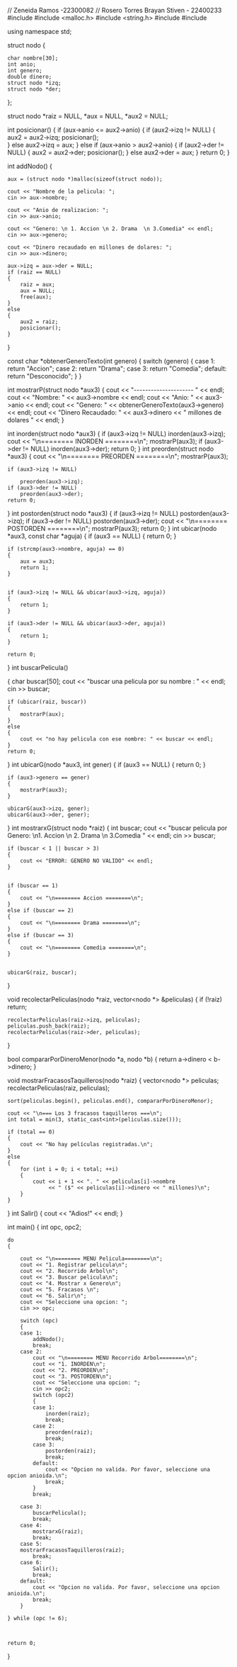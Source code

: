 // Zeneida Ramos -22300082
// Rosero Torres Brayan Stiven - 22400233
#include <iostream>
#include <malloc.h> 
#include <string.h> 
#include <vector>
#include <algorithm> 

using namespace std;


struct nodo
{

    char nombre[30]; 
    int anio;         
    int genero;       
    double dinero;    
    struct nodo *izq; 
    struct nodo *der; 
};


struct nodo *raiz = NULL, *aux = NULL, *aux2 = NULL;

int posicionar()
{
    if (aux->anio <= aux2->anio)
    {
        if (aux2->izq != NULL) 
        {
            aux2 = aux2->izq;
            posicionar();     
        }
        else
            aux2->izq = aux; 
    }
    else if (aux->anio > aux2->anio)
    {
        if (aux2->der != NULL)
        {
            aux2 = aux2->der; 
            posicionar();
        }
        else
            aux2->der = aux;
    }
    return 0;
}

int addNodo()
{
    
    aux = (struct nodo *)malloc(sizeof(struct nodo));
    
    cout << "Nombre de la pelicula: ";
    cin >> aux->nombre;

    cout << "Anio de realizacion: ";
    cin >> aux->anio;

    cout << "Genero: \n 1. Accion \n 2. Drama  \n 3.Comedia" << endl;
    cin >> aux->genero;

    cout << "Dinero recaudado en millones de dolares: ";
    cin >> aux->dinero;

    aux->izq = aux->der = NULL;
    if (raiz == NULL)
    {
        raiz = aux;
        aux = NULL;
        free(aux);
    }
    else
    {
        aux2 = raiz;
        posicionar();
    }
}


const char *obtenerGeneroTexto(int genero)
{
    switch (genero)
    {
    case 1:
        return "Accion";
    case 2:
        return "Drama";
    case 3:
        return "Comedia";
    default:
        return "Desconocido"; 
    }
}

int mostrarP(struct nodo *aux3)
{
    cout << "--------------------- " << endl;
    cout << "Nombre: " << aux3->nombre << endl;
    cout << "Anio: " << aux3->anio << endl;
    cout << "Genero: " << obtenerGeneroTexto(aux3->genero) << endl;
    cout << "Dinero Recaudado: " << aux3->dinero << " millones de dolares " << endl;
}


int inorden(struct nodo *aux3)
{
    if (aux3->izq != NULL)
        inorden(aux3->izq);
    cout << "\n======== INORDEN ========\n";
    mostrarP(aux3);
    if (aux3->der != NULL)
        inorden(aux3->der);
    return 0;
}
int preorden(struct nodo *aux3)
{
    cout << "\n======== PREORDEN ========\n";
    mostrarP(aux3);

    if (aux3->izq != NULL)
        
        preorden(aux3->izq);
    if (aux3->der != NULL)
        preorden(aux3->der);
    return 0;
}
int postorden(struct nodo *aux3)
{
    if (aux3->izq != NULL)
        postorden(aux3->izq);
    if (aux3->der != NULL)
        postorden(aux3->der);
    cout << "\n======== POSTORDEN ========\n";
    mostrarP(aux3);
    return 0;
}
int ubicar(nodo *aux3, const char *aguja)
{
    if (aux3 == NULL) 
    {
        return 0;
    }

    
    if (strcmp(aux3->nombre, aguja) == 0) 
    {
        aux = aux3;
        return 1;
    }

    
    if (aux3->izq != NULL && ubicar(aux3->izq, aguja))
    {
        return 1;
    }
 
    if (aux3->der != NULL && ubicar(aux3->der, aguja))
    {
        return 1;
    }

    return 0;
}
int buscarPelicula()

{
    char buscar[50];
    cout << "buscar una pelicula por su nombre : " << endl;
    cin >> buscar;

    
    if (ubicar(raiz, buscar))
    {
        mostrarP(aux); 
    }
    else
    {
        cout << "no hay pelicula con ese nombre: " << buscar << endl;
    }
    return 0;
}
int ubicarG(nodo *aux3, int gener)
{
    if (aux3 == NULL) 
    {
        return 0;
    }

    
    if (aux3->genero == gener)
    {
        mostrarP(aux3);
    }
    
    ubicarG(aux3->izq, gener);
    ubicarG(aux3->der, gener);
}
int mostrarxG(struct nodo *raiz)
{
    int buscar;
    cout << "buscar pelicula por Genero: \n1. Accion \n 2. Drama \n 3.Comedia " << endl;
    cin >> buscar;

    if (buscar < 1 || buscar > 3)
    {
        cout << "ERROR: GENERO NO VALIDO" << endl;
    }

    
    if (buscar == 1)
    {
        cout << "\n======== Accion ========\n";
    }
    else if (buscar == 2)
    {
        cout << "\n======== Drama ========\n";
    }
    else if (buscar == 3)
    {
        cout << "\n======== Comedia ========\n";
    }

    
    ubicarG(raiz, buscar);
}

void recolectarPeliculas(nodo *raiz, vector<nodo *> &peliculas)
{
    if (!raiz)
        return;

    recolectarPeliculas(raiz->izq, peliculas); 
    peliculas.push_back(raiz);                 
    recolectarPeliculas(raiz->der, peliculas); 
}


bool compararPorDineroMenor(nodo *a, nodo *b)
{
    return a->dinero < b->dinero;
}

void mostrarFracasosTaquilleros(nodo *raiz)
{
    vector<nodo *> peliculas;
    recolectarPeliculas(raiz, peliculas);

    
    sort(peliculas.begin(), peliculas.end(), compararPorDineroMenor);

    cout << "\n=== Los 3 fracasos taquilleros ===\n";
    int total = min(3, static_cast<int>(peliculas.size()));

    if (total == 0)
    {
        cout << "No hay películas registradas.\n";
    }
    else
    {
        for (int i = 0; i < total; ++i)
        {
            cout << i + 1 << ". " << peliculas[i]->nombre
                 << " ($" << peliculas[i]->dinero << " millones)\n";
        }
    }
}
int Salir()
{
    cout << "Adios!" << endl;
}


int main()
{
    int opc, opc2;

    do
    {
        
        cout << "\n======== MENU Pelicula========\n";
        cout << "1. Registrar pelicula\n";
        cout << "2. Recorrido Arbol\n";
        cout << "3. Buscar pelicula\n";
        cout << "4. Mostrar x Genero\n";
        cout << "5. Fracasos \n";
        cout << "6. Salir\n";
        cout << "Seleccione una opcion: ";
        cin >> opc;

        switch (opc)
        {
        case 1:
            addNodo();
            break;
        case 2:
            cout << "\n======== MENU Recorrido Arbol========\n";
            cout << "1. INORDEN\n";
            cout << "2. PREORDEN\n";
            cout << "3. POSTORDEN\n";
            cout << "Seleccione una opcion: ";
            cin >> opc2;
            switch (opc2)
            {
            case 1:
                inorden(raiz);
                break;
            case 2:
                preorden(raiz);
                break;
            case 3:
                postorden(raiz);
                break;
            default:
                cout << "Opcion no valida. Por favor, seleccione una opcion anioida.\n";
                break;
            }
            break;

        case 3:
            buscarPelicula();
            break;
        case 4:
            mostrarxG(raiz);
            break;
        case 5:
        mostrarFracasosTaquilleros(raiz);
            break;
        case 6:
            Salir();
            break;
        default:
            cout << "Opcion no valida. Por favor, seleccione una opcion anioida.\n";
            break;
        }

    } while (opc != 6);

    

    return 0;
}